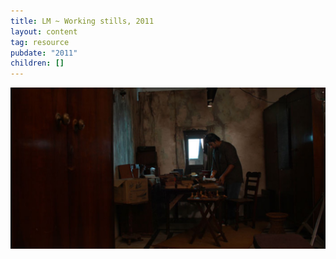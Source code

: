 ```yaml
---
title: LM ~ Working stills, 2011
layout: content
tag: resource
pubdate: "2011"
children: []
---
```

![Making of Luminous Matter, set designing, 2011](/assets/img/ali-akbar-mehta_luminous-matter_set-design_2011.jpg)
